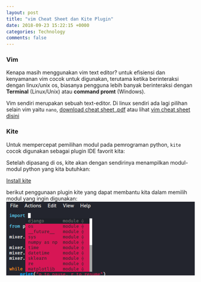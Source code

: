 ```yaml
---
layout: post
title: "vim Cheat Sheet dan Kite Plugin"
date: 2018-09-23 15:22:15 +0000
categories: Technology
comments: false
---
```

### Vim
Kenapa masih menggunakan vim text editor? untuk efisiensi dan kenyamanan vim cocok untuk digunakan, terutama ketika berinteraksi dengan linux/unix os, biasanya pengguna lebih banyak berinteraksi dengan **Terminal** (Linux/Unix) atau **command promt** (Windows).

Vim sendiri merupakan sebuah text-editor. Di linux sendiri ada lagi pilihan selain vim yaitu `nano`, [download cheat sheet .pdf](https://cheatography.com/zoltan/cheat-sheets/basic-vim/pdf/) atau lihat [vim cheat sheet disini](https://vim.rtorr.com/)
### Kite
Untuk mempercepat pemilihan modul pada pemrograman python, `kite` cocok digunakan sebagai plugin IDE favorit kita:

Setelah dipasang di os, kite akan dengan sendirinya menampilkan modul-modul python yang kita butuhkan:

[Install kite](https://kite.com/download/)

berikut penggunaan plugin kite yang dapat membantu kita dalam memilih modul yang ingin digunakan:
![kite plugin in vim](/assets/img/2018-08-23/kite.png) 

